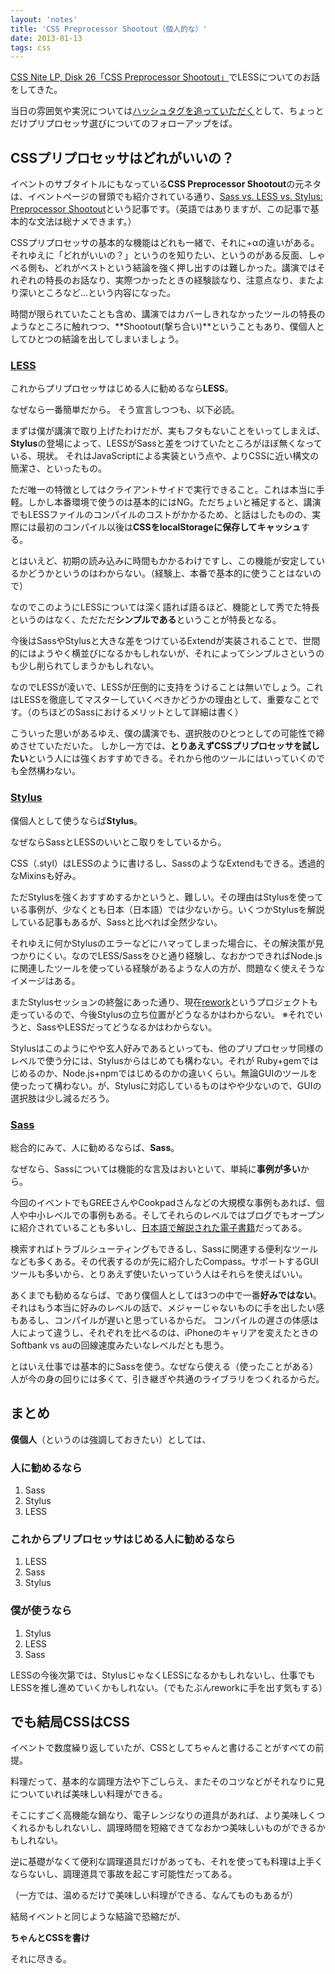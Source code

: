 ```yaml
---
layout: 'notes'
title: 'CSS Preprocessor Shootout（個人的な）'
date: 2013-01-13
tags: css
---
```


[CSS Nite LP, Disk 26「CSS Preprocessor Shootout」](http://lp26.cssnite.jp/)でLESSについてのお話をしてきた。

当日の雰囲気や実況については[ハッシュタグを追っていただく](https://twitter.com/search?q=%23cssnite_lp26)として、ちょっとだけプリプロセッサ選びについてのフォローアップをば。

## CSSプリプロセッサはどれがいいの？

イベントのサブタイトルにもなっている**CSS Preprocessor Shootout**の元ネタは、イベントページの冒頭でも紹介されている通り、[Sass vs. LESS vs. Stylus: Preprocessor Shootout](http://net.tutsplus.com/tutorials/html-css-techniques/sass-vs-less-vs-stylus-a-preprocessor-shootout/)という記事です。（英語ではありますが、この記事で基本的な文法は総ナメできます。）

CSSプリプロセッサの基本的な機能はどれも一緒で、それに+αの違いがある。それゆえに「どれがいいの？」というのを知りたい、というのがある反面、しゃべる側も、どれがベストという結論を強く押し出すのは難しかった。講演ではそれぞれの特長のお話なり、実際つかったときの経験談なり、注意点なり、またより深いところなど...という内容になった。

時間が限られていたことも含め、講演ではカバーしきれなかったツールの特長のようなところに触れつつ、**Shootout(撃ち合い)**ということもあり、僕個人としてひとつの結論を出してしまいましょう。

### [LESS](http://lesscss.org/)

これからプリプロセッサはじめる人に勧めるなら**LESS**。

なぜなら一番簡単だから。
そう宣言しつつも、以下必読。

まずは僕が講演で取り上げたわけだが、実もフタもないことをいってしまえば、**Stylus**の登場によって、LESSがSassと差をつけていたところがほぼ無くなっている、現状。
それはJavaScriptによる実装という点や、よりCSSに近い構文の簡潔さ、といったもの。

ただ唯一の特徴としてはクライアントサイドで実行できること。これは本当に手軽。しかし本番環境で使うのは基本的にはNG。ただちょいと補足すると、講演でもLESSファイルのコンパイルのコストがかかるため、と話はしたものの、実際には最初のコンパイル以後は**CSSをlocalStorageに保存してキャッシュ**する。

とはいえど、初期の読み込みに時間もかかるわけですし、この機能が安定しているかどうかというのはわからない。（経験上、本番で基本的に使うことはないので）

なのでこのようにLESSについては深く語れば語るほど、機能として秀でた特長というのはなく、ただただ**シンプルである**ということが特長となる。

今後はSassやStylusと大きな差をつけているExtendが実装されることで、世間的にはようやく横並びになるかもしれないが、それによってシンプルさというのも少し削られてしまうかもしれない。

なのでLESSが凌いで、LESSが圧倒的に支持をうけることは無いでしょう。これはLESSを徹底してマスターしていくべきかどうかの理由として、重要なことです。（のちほどのSassにおけるメリットとして詳細は書く）

こういった思いがあるゆえ、僕の講演でも、選択肢のひとつとしての可能性で締めさせていただいた。
しかし一方では、**とりあえずCSSプリプロセッサを試したい**という人には強くおすすめできる。それから他のツールにはいっていくのでも全然構わない。

### [Stylus](http://learnboost.github.com/stylus/)

僕個人として使うならば**Stylus**。

なぜならSassとLESSのいいとこ取りをしているから。

CSS（.styl）はLESSのように書けるし、SassのようなExtendもできる。透過的なMixinsも好み。

ただStylusを強くおすすめするかというと、難しい。その理由はStylusを使っている事例が、少なくとも日本（日本語）では少ないから。いくつかStylusを解説している記事もあるが、Sassと比べれば全然少ない。

それゆえに何かStylusのエラーなどにハマってしまった場合に、その解決策が見つかりにくい。なのでLESS/Sassをひと通り経験し、なおかつできればNode.jsに関連したツールを使っている経験があるような人の方が、問題なく使えそうなイメージはある。

またStylusセッションの終盤にあった通り、現在[rework](https://github.com/visionmedia/rework)というプロジェクトも走っているので、今後Stylusの立ち位置がどうなるかはわからない。
※それでいうと、SassやLESSだってどうなるかはわからない。

Stylusはこのようにやや玄人好みであるといっても、他のプリプロセッサ同様のレベルで使う分には、Stylusからはじめても構わない。それが Ruby+gemではじめるのか、Node.js+npmではじめるのかの違いくらい。無論GUIのツールを使ったって構わない。が、Stylusに対応しているものはやや少ないので、GUIの選択肢は少し減るだろう。

### [Sass](http://sass-lang.com)

総合的にみて、人に勧めるならば、**Sass**。

なぜなら、Sassについては機能的な言及はおいといて、単純に**事例が多い**から。

今回のイベントでもGREEさんやCookpadさんなどの大規模な事例もあれば、個人や中小レベルでの事例もある。そしてそれらのレベルではブログでもオープンに紹介されていることも多いし、[日本語で解説された電子書籍](https://gihyo.jp/dp/ebook/2012/978-4-7741-5123-6)だってある。

検索すればトラブルシューティングもできるし、Sassに関連する便利なツールなども多くある。その代表するのが先に紹介したCompass。サポートするGUIツールも多いから、とりあえず使いたいっていう人はそれらを使えばいい。

あくまでも勧めるならば、であり僕個人としては3つの中で一番**好みではない**。それはもう本当に好みのレベルの話で、メジャーじゃないものに手を出したい感もあるし、コンパイルが遅いと思っているからだ。
コンパイルの遅さの体感は人によって違うし、それぞれを比べるのは、iPhoneのキャリアを変えたときのSoftbank vs auの回線速度みたいなレベルだとも思う。

とはいえ仕事では基本的にSassを使う。なぜなら使える（使ったことがある）人が今の身の回りには多くて、引き継ぎや共通のライブラリをつくれるからだ。

## まとめ

**僕個人**（というのは強調しておきたい）としては、

### 人に勧めるなら

1. Sass
2. Stylus
3. LESS

### これからプリプロセッサはじめる人に勧めるなら

1. LESS
2. Sass
3. Stylus

### 僕が使うなら

1. Stylus
2. LESS
3. Sass

LESSの今後次第では、StylusじゃなくLESSになるかもしれないし、仕事でもLESSを推し進めていくかもしれない。（でもたぶんreworkに手を出す気もする）

## でも結局CSSはCSS

イベントで数度繰り返していたが、CSSとしてちゃんと書けることがすべての前提。

料理だって、基本的な調理方法や下ごしらえ、またそのコツなどがそれなりに見についていれば美味しい料理ができる。

そこにすごく高機能な鍋なり、電子レンジなりの道具があれば、より美味しくつくれるかもしれないし、調理時間を短縮できてなおかつ美味しいものができるかもしれない。

逆に基礎がなくて便利な調理道具だけがあっても、それを使っても料理は上手くならないし、調理道具で事故を起こす可能性だってある。

（一方では、温めるだけで美味しい料理ができる、なんてものもあるが）

結局イベントと同じような結論で恐縮だが、

**ちゃんとCSSを書け**

それに尽きる。
